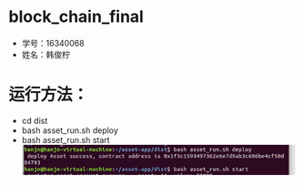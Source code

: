 # block_chain_final
- 学号：16340068
- 姓名：韩俊柠


# 运行方法：

- cd dist
- bash asset_run.sh deploy
- bash asset_run.sh start
![](run.png)